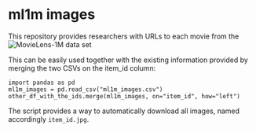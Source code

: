 # ml1m images

This repository provides researchers with URLs to each movie from the ![MovieLens-1M data set](https://grouplens.org/datasets/movielens/1m)  

This can be easily used together with the existing information provided by merging the two CSVs on the item_id column:  
```
import pandas as pd  
ml1m_images = pd.read_csv("ml1m_images.csv")
other_df_with_the_ids.merge(ml1m_images, on="item_id", how="left")
```

The script provides a way to automatically download all images, named accordingly `item_id.jpg`.

